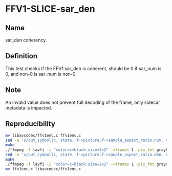# FFV1-SLICE-sar_den

## Name

sar_den coherency.

## Definition

This test checks if the FFV1 sar_den is coherent, should be 0 if sar_num is 0, and non-0 is sar_num is non-0.

## Note

An invalid value does not prevent full decoding of the frame, only sidecar metadata is impacted.

## Reproducibility

```sh
mv libavcodec/ffv1enc.c ffv1enc.c
sed -e 's/put_symbol(c, state, f->picture.f->sample_aspect_ratio.num, 0);/put_symbol(c, state, 0, 0);/g' ffv1enc.c > libavcodec/ffv1enc.c
make
./ffmpeg -f lavfi -i "color=c=black:size=2x2" -vframes 1 -pix_fmt gray8 -write_crc32 0 -c:v ffv1 -level 3 -slices 1 FFV1-SLICE-FFV1-SLICE-sar_den_v3_num0.mkv
sed -e 's/put_symbol(c, state, f->picture.f->sample_aspect_ratio.den, 0);/put_symbol(c, state, 0, 0);/g' ffv1enc.c > libavcodec/ffv1enc.c
make
./ffmpeg -f lavfi -i "color=c=black:size=2x2" -vframes 1 -pix_fmt gray8 -write_crc32 0 -c:v ffv1 -level 3 -slices 1 FFV1-SLICE-FFV1-SLICE-sar_den_v3_den0.mkv
mv ffv1enc.c libavcodec/ffv1enc.c
```
